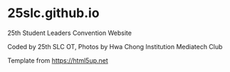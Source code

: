 # 25slc.github.io
25th Student Leaders Convention Website 

Coded by 25th SLC OT, Photos by Hwa Chong Institution Mediatech Club

Template from https://html5up.net
